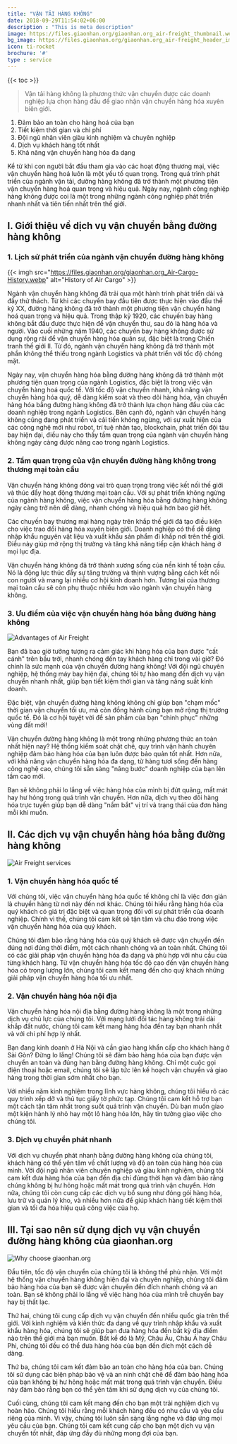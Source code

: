 ```yaml
---
title: "VẬN TẢI HÀNG KHÔNG"
date: 2018-09-29T11:54:02+06:00
description : "This is meta description"
image: https://files.giaonhan.org/giaonhan.org_air-freight_thumbnail.webp
bg_image: https://files.giaonhan.org/giaonhan.org_air-freight_header_img.webp
icon: ti-rocket
brochure: '#'
type : service
---
```

{{< toc >}}

>Vận tải hàng không là phương thức vận chuyển được các doanh nghiệp lựa chọn hàng đầu để giao nhận vận chuyển hàng hóa xuyên biên giới.

1. Đảm bảo an toàn cho hàng hoá của bạn
2. Tiết kiệm thời gian và chi phí
3. Đội ngũ nhân viên giàu kinh nghiệm và chuyên nghiệp
4. Dịch vụ khách hàng tốt nhất
5. Khả năng vận chuyển hàng hóa đa dạng

Kể từ khi con người bắt đầu tham gia vào các hoạt động thương mại, việc vận chuyển hàng hoá luôn là một yếu tố quan trọng. Trong quá trình phát triển của ngành vận tải, đường hàng không đã trở thành một phương tiện vận chuyển hàng hoá quan trọng và hiệu quả. Ngày nay, ngành công nghiệp hàng không được coi là một trong những ngành công nghiệp phát triển nhanh nhất và tiên tiến nhất trên thế giới.

## I. Giới thiệu về dịch vụ vận chuyển bằng đường hàng không

### 1. Lịch sử phát triển của ngành vận chuyển đường hàng không

{{< imgh src="https://files.giaonhan.org/giaonhan.org_Air-Cargo-History.webp" alt="History of Air Cargo" >}}

Ngành vận chuyển hàng không đã trải qua một hành trình phát triển dài và đầy thử thách. Từ khi các chuyến bay đầu tiên được thực hiện vào đầu thế kỷ XX, đường hàng không đã trở thành một phương tiện vận chuyển hàng hoá quan trọng và hiệu quả. Trong thập kỷ 1920, các chuyến bay hàng không bắt đầu được thực hiện để vận chuyển thư, sau đó là hàng hóa và người. Vào cuối những năm 1940, các chuyến bay hàng không được sử dụng rộng rãi để vận chuyển hàng hóa quân sự, đặc biệt là trong Chiến tranh thế giới II. Từ đó, ngành vận chuyển hàng không đã trở thành một phần không thể thiếu trong ngành Logistics và phát triển với tốc độ chóng mặt.

Ngày nay, vận chuyển hàng hóa bằng đường hàng không đã trở thành một phương tiện quan trọng của ngành Logistics, đặc biệt là trong việc vận chuyển hàng hoá quốc tế. Với tốc độ vận chuyển nhanh, khả năng vận chuyển hàng hóa quý, dễ dàng kiểm soát và theo dõi hàng hóa, vận chuyển hàng hóa bằng đường hàng không đã trở thành lựa chọn hàng đầu của các doanh nghiệp trong ngành Logistics. Bên cạnh đó, ngành vận chuyển hàng không cũng đang phát triển và cải tiến không ngừng, với sự xuất hiện của các công nghệ mới như robot, trí tuệ nhân tạo, blockchain, phát triển đội tàu bay hiện đại, điều này cho thấy tầm quan trọng của ngành vận chuyển hàng không ngày càng được nâng cao trong ngành Logistics.

### 2. Tầm quan trọng của vận chuyển đường hàng không trong thương mại toàn cầu

Vận chuyển hàng không đóng vai trò quan trọng trong việc kết nối thế giới và thúc đẩy hoạt động thương mại toàn cầu. Với sự phát triển không ngừng của ngành hàng không, việc vận chuyển hàng hóa bằng đường hàng không ngày càng trở nên dễ dàng, nhanh chóng và hiệu quả hơn bao giờ hết.

Các chuyến bay thương mại hàng ngày trên khắp thế giới đã tạo điều kiện cho việc trao đổi hàng hóa xuyên biên giới. Doanh nghiệp có thể dễ dàng nhập khẩu nguyên vật liệu và xuất khẩu sản phẩm đi khắp nơi trên thế giới. Điều này giúp mở rộng thị trường và tăng khả năng tiếp cận khách hàng ở mọi lục địa.

Vận chuyển hàng không đã trở thành xương sống của nền kinh tế toàn cầu. Nó là động lực thúc đẩy sự tăng trưởng và thịnh vượng bằng cách kết nối con người và mang lại nhiều cơ hội kinh doanh hơn. Tương lai của thương mại toàn cầu sẽ còn phụ thuộc nhiều hơn vào ngành vận chuyển hàng không.

### 3. Ưu điểm của việc vận chuyển hàng hóa bằng đường hàng không

![Advantages of Air Freight](https://files.giaonhan.org/giaonhan.org_Advantages-of-Air-Freight.webp)

Bạn đã bao giờ tưởng tượng ra cảm giác khi hàng hóa của bạn được "cất cánh" trên bầu trời, nhanh chóng đến tay khách hàng chỉ trong vài giờ? Đó chính là sức mạnh của vận chuyển đường hàng không! Với đội ngũ chuyên nghiệp, hệ thống máy bay hiện đại, chúng tôi tự hào mang đến dịch vụ vận chuyển nhanh nhất, giúp bạn tiết kiệm thời gian và tăng năng suất kinh doanh.

Đặc biệt, vận chuyển đường hàng không không chỉ giúp bạn "chạm mốc" thời gian vận chuyển tối ưu, mà còn đồng hành cùng bạn mở rộng thị trường quốc tế. Đó là cơ hội tuyệt vời để sản phẩm của bạn "chinh phục" những vùng đất mới!

Vận chuyển đường hàng không là một trong những phương thức an toàn nhất hiện nay? Hệ thống kiểm soát chặt chẽ, quy trình vận hành chuyên nghiệp đảm bảo hàng hóa của bạn luôn được bảo quản tốt nhất. Hơn nữa, với khả năng vận chuyển hàng hóa đa dạng, từ hàng tươi sống đến hàng công nghệ cao, chúng tôi sẵn sàng "nâng bước" doanh nghiệp của bạn lên tầm cao mới.

Bạn sẽ không phải lo lắng về việc hàng hóa của mình bị đứt quãng, mất mát hay hư hỏng trong quá trình vận chuyển. Hơn nữa, dịch vụ theo dõi hàng hóa trực tuyến giúp bạn dễ dàng "nắm bắt" vị trí và trạng thái của đơn hàng mỗi khi muốn.

## II. Các dịch vụ vận chuyển hàng hóa bằng đường hàng không

![Air Freight services](https://files.giaonhan.org/giaonhan.org_Air-Freight-services.webp)

### 1. Vận chuyển hàng hóa quốc tế

Với chúng tôi, việc vận chuyển hàng hóa quốc tế không chỉ là việc đơn giản là chuyển hàng từ nơi này đến nơi khác. Chúng tôi hiểu rằng hàng hóa của quý khách có giá trị đặc biệt và quan trọng đối với sự phát triển của doanh nghiệp. Chính vì thế, chúng tôi cam kết sẽ tận tâm và chu đáo trong việc vận chuyển hàng hóa của quý khách.

Chúng tôi đảm bảo rằng hàng hóa của quý khách sẽ được vận chuyển đến đúng nơi đúng thời điểm, một cách nhanh chóng và an toàn nhất. Chúng tôi có các giải pháp vận chuyển hàng hóa đa dạng và phù hợp với nhu cầu của từng khách hàng. Từ vận chuyển hàng hóa tốc độ cao đến vận chuyển hàng hóa có trọng lượng lớn, chúng tôi cam kết mang đến cho quý khách những giải pháp vận chuyển hàng hóa tối ưu nhất.

### 2. Vận chuyển hàng hóa nội địa

Vận chuyển hàng hóa nội địa bằng đường hàng không là một trong những dịch vụ chủ lực của chúng tôi. Với mạng lưới đối tác hàng không trải dài khắp đất nước, chúng tôi cam kết mang hàng hóa đến tay bạn nhanh nhất và với chi phí hợp lý nhất.

Bạn đang kinh doanh ở Hà Nội và cần giao hàng khẩn cấp cho khách hàng ở Sài Gòn? Đừng lo lắng! Chúng tôi sẽ đảm bảo hàng hóa của bạn được vận chuyển an toàn và đúng hạn bằng đường hàng không. Chỉ một cuộc gọi điện thoại hoặc email, chúng tôi sẽ lập tức lên kế hoạch vận chuyển và giao hàng trong thời gian sớm nhất cho bạn.

Với nhiều năm kinh nghiệm trong lĩnh vực hàng không, chúng tôi hiểu rõ các quy trình xếp dỡ và thủ tục giấy tờ phức tạp. Chúng tôi cam kết hỗ trợ bạn một cách tận tâm nhất trong suốt quá trình vận chuyển. Dù bạn muốn giao một kiện hành lý nhỏ hay một lô hàng hóa lớn, hãy tin tưởng giao việc cho chúng tôi.

### 3. Dịch vụ chuyển phát nhanh

Với dịch vụ chuyển phát nhanh bằng đường hàng không của chúng tôi, khách hàng có thể yên tâm về chất lượng và độ an toàn của hàng hóa của mình. Với đội ngũ nhân viên chuyên nghiệp và giàu kinh nghiệm, chúng tôi cam kết đưa hàng hóa của bạn đến địa chỉ đúng thời hạn và đảm bảo rằng chúng không bị hư hỏng hoặc mất mát trong quá trình vận chuyển. Hơn nữa, chúng tôi còn cung cấp các dịch vụ bổ sung như đóng gói hàng hóa, lưu trữ và quản lý kho, và nhiều hơn nữa để giúp khách hàng tiết kiệm thời gian và tối đa hóa hiệu quả công việc của họ.

## III. Tại sao nên sử dụng dịch vụ vận chuyển đường hàng không của giaonhan.org

![Why choose giaonhan.org](https://files.giaonhan.org/giaonhan.org_why-choose-us.webp)

Đầu tiên, tốc độ vận chuyển của chúng tôi là không thể phủ nhận. Với một hệ thống vận chuyển hàng không hiện đại và chuyên nghiệp, chúng tôi đảm bảo hàng hóa của bạn sẽ được vận chuyển đến đích nhanh chóng và an toàn. Bạn sẽ không phải lo lắng về việc hàng hóa của mình trễ chuyến bay hay bị thất lạc.

Thứ hai, chúng tôi cung cấp dịch vụ vận chuyển đến nhiều quốc gia trên thế giới. Với kinh nghiệm và kiến thức đa dạng về quy trình nhập khẩu và xuất khẩu hàng hóa, chúng tôi sẽ giúp bạn đưa hàng hóa đến bất kỳ địa điểm nào trên thế giới mà bạn muốn. Bất kể đó là Mỹ, Châu Âu, Châu Á hay Châu Phi, chúng tôi đều có thể đưa hàng hóa của bạn đến đích một cách dễ dàng.

Thứ ba, chúng tôi cam kết đảm bảo an toàn cho hàng hóa của bạn. Chúng tôi sử dụng các biện pháp bảo vệ và an ninh chặt chẽ để đảm bảo hàng hóa của bạn không bị hư hỏng hoặc mất mát trong quá trình vận chuyển. Điều này đảm bảo rằng bạn có thể yên tâm khi sử dụng dịch vụ của chúng tôi.

Cuối cùng, chúng tôi cam kết mang đến cho bạn một trải nghiệm dịch vụ hoàn hảo. Chúng tôi hiểu rằng mỗi khách hàng đều có nhu cầu và yêu cầu riêng của mình. Vì vậy, chúng tôi luôn sẵn sàng lắng nghe và đáp ứng mọi yêu cầu của bạn. Chúng tôi cam kết cung cấp cho bạn một dịch vụ vận chuyển tốt nhất, đáp ứng đầy đủ những mong đợi của bạn.
